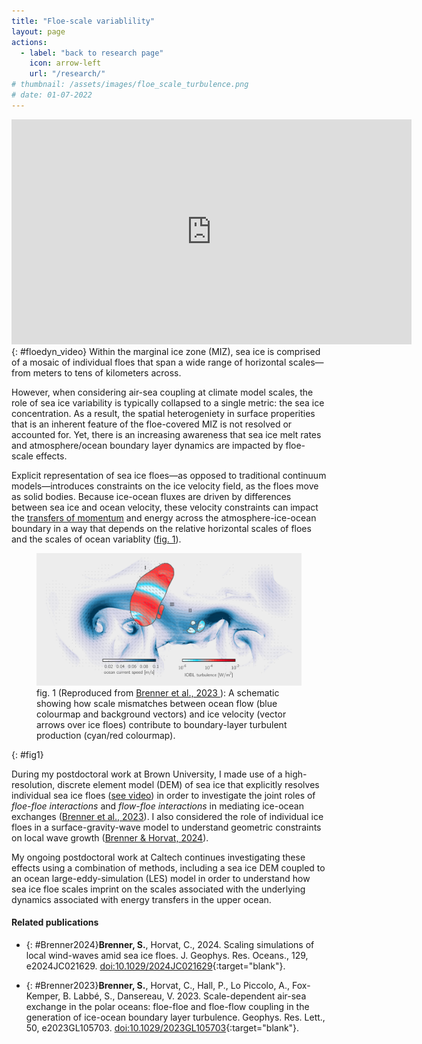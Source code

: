```yaml
---
title: "Floe-scale variablility"
layout: page
actions:   
  - label: "back to research page"
    icon: arrow-left
    url: "/research/"   
# thumbnail: /assets/images/floe_scale_turbulence.png    
# date: 01-07-2022
---
```


<div class="embed-responsive embed-responsive-16by9">
  <iframe width="640" height="360" src="https://www.youtube.com/embed/UBqMkirHENs" frameborder="0" allow="accelerometer; autoplay; clipboard-write; encrypted-media; gyroscope; picture-in-picture; web-share" allowfullscreen></iframe>
</div> {: #floedyn_video}
Within the marginal ice zone (MIZ), sea ice is comprised of a mosaic of individual floes that span a wide range of horizontal scales—from meters to tens of kilometers across. 

However, when considering air-sea coupling at climate model scales, the role of sea ice variability is typically collapsed to a single metric: the sea ice concentration. 
As a result, the spatial heterogeniety in surface properities that is an inherent feature of the floe-covered MIZ is not resolved or accounted for. 
Yet, there is an increasing awareness that sea ice melt rates and atmosphere/ocean boundary layer dynamics are impacted by floe-scale effects.

Explicit representation of sea ice floes—as opposed to traditional continuum models—introduces constraints on the ice velocity field, as the floes move as solid bodies.
Because ice-ocean fluxes are driven by differences between sea ice and ocean velocity, these velocity constraints can impact the [transfers of momentum](/research/momentum_transfer) and energy across the atmosphere-ice-ocean boundary in a way that depends on the relative horizontal scales of floes and the scales of ocean variablity ([fig. 1](#fig1)).


<figure class="align-center">
  <img src="/assets/images/floe_scale_turbulence.png">
  <figcaption>fig. 1 
    (Reproduced from 
    <a href="#Brenner2023"> 
      Brenner et al., 2023
    </a>):
    A schematic showing how scale mismatches between ocean flow (blue colourmap and background vectors) and ice velocity (vector arrows over ice floes) contribute to boundary-layer turbulent production (cyan/red colourmap).
  </figcaption> 
</figure>{: #fig1}


During my postdoctoral work at Brown University, I made use of a high-resolution, discrete element model (DEM) of sea ice that explicitly resolves individual sea ice floes ([see video](#floedyn_video)) in order to investigate the joint roles of *floe-floe interactions* and *flow-floe interactions* in mediating ice-ocean exchanges ([Brenner et al., 2023](#Brenner2023)).
I also considered the role of individual ice floes in a surface-gravity-wave model to understand geometric constraints on local wave growth ([Brenner & Horvat, 2024](#Brenner2024)).

My ongoing postdoctoral work at Caltech continues investigating these effects using a combination of methods, including a sea ice DEM coupled to an ocean large-eddy-simulation (LES) model in order to understand how sea ice floe scales imprint on the scales associated with the underlying dynamics associated with energy transfers in the upper ocean.


<!-- Through these simlulations, I am investigating scale-dependent impacts on ice-ocean coupling and surface fluxes to understand the joint roles of *floe-floe interactions* and *flow-floe interactions*. -->





#### Related publications

* {: #Brenner2024}**Brenner, S.**, Horvat, C., 2024. Scaling simulations of local wind-waves amid sea ice floes. J. Geophys. Res. Oceans., 129, e2024JC021629. [doi:10.1029/2024JC021629](https://doi.org/10.1029/2024JC021629){:target="blank"}. 

* {: #Brenner2023}**Brenner, S.**, Horvat, C., Hall, P., Lo Piccolo, A., Fox-Kemper, B. Labbé, S., Dansereau, V. 2023.
Scale-dependent air-sea exchange in the polar oceans: floe-floe and floe-flow coupling in the generation of ice-ocean boundary layer turbulence. Geophys. Res. Lett., 50, e2023GL105703. [doi:10.1029/2023GL105703](https://doi.org/10.1029/2023GL105703){:target="blank"}.

<!-- Changes in Arctic sea ice are especially pronounced by the expansion of MIZs; however, these transition regions remain poorly understood. -->